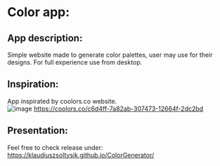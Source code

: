 # Color app:
## App description:
Simple website made to generate color palettes, user may use for their designs. For full experience use from desktop.
## Inspiration:
App inspirated by coolors.co website.    
![image](https://user-images.githubusercontent.com/109976941/207610474-f5780a07-082c-415e-8e09-7cdc3f3f6867.png)
https://coolors.co/c6d4ff-7a82ab-307473-12664f-2dc2bd
## Presentation:
Feel free to check release under: https://klaudiuszsoltysik.github.io/ColorGenerator/
